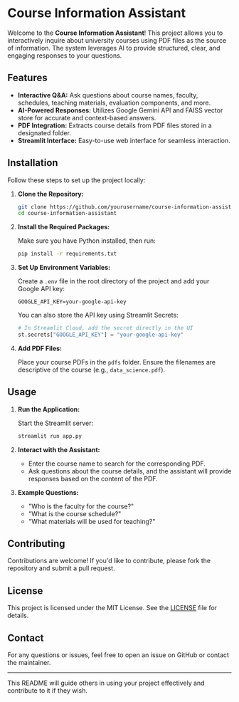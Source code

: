 # Course Information Assistant

Welcome to the **Course Information Assistant**! This project allows you to interactively inquire about university courses using PDF files as the source of information. The system leverages AI to provide structured, clear, and engaging responses to your questions.

## Features

- **Interactive Q&A:** Ask questions about course names, faculty, schedules, teaching materials, evaluation components, and more.
- **AI-Powered Responses:** Utilizes Google Gemini API and FAISS vector store for accurate and context-based answers.
- **PDF Integration:** Extracts course details from PDF files stored in a designated folder.
- **Streamlit Interface:** Easy-to-use web interface for seamless interaction.

## Installation

Follow these steps to set up the project locally:

1. **Clone the Repository:**

    ```bash
    git clone https://github.com/yourusername/course-information-assistant.git
    cd course-information-assistant
    ```

2. **Install the Required Packages:**

    Make sure you have Python installed, then run:

    ```bash
    pip install -r requirements.txt
    ```

3. **Set Up Environment Variables:**

    Create a `.env` file in the root directory of the project and add your Google API key:

    ```
    GOOGLE_API_KEY=your-google-api-key
    ```

    You can also store the API key using Streamlit Secrets:

    ```python
    # In Streamlit Cloud, add the secret directly in the UI
    st.secrets["GOOGLE_API_KEY"] = "your-google-api-key"
    ```

4. **Add PDF Files:**

    Place your course PDFs in the `pdfs` folder. Ensure the filenames are descriptive of the course (e.g., `data_science.pdf`).

## Usage

1. **Run the Application:**

    Start the Streamlit server:

    ```bash
    streamlit run app.py
    ```

2. **Interact with the Assistant:**

    - Enter the course name to search for the corresponding PDF.
    - Ask questions about the course details, and the assistant will provide responses based on the content of the PDF.

3. **Example Questions:**

    - "Who is the faculty for the course?"
    - "What is the course schedule?"
    - "What materials will be used for teaching?"

## Contributing

Contributions are welcome! If you'd like to contribute, please fork the repository and submit a pull request.

## License

This project is licensed under the MIT License. See the [LICENSE](LICENSE) file for details.

## Contact

For any questions or issues, feel free to open an issue on GitHub or contact the maintainer.

---

This README will guide others in using your project effectively and contribute to it if they wish.

